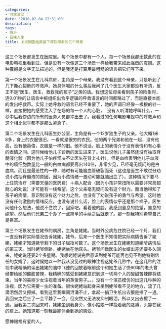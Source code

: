 ```yaml
---
categories:
- 时空波动
date: '2010-02-04 22:31:00'
description: ''
tags:
- 临沂
- 品味人生
title: 上次回国给我留下深刻印象的三个场景
---
```

这三个场景都发生在医院里。每个场景中都有一个人。每一个场景我都无数此的在电影电视里看到过，但是没有一次像这三个场景一样给我带来如此强烈的震撼。这种震撼是文字无法描述的，但是我还是打算用最粗糙的语言把它们写下来。  
  
第一个场景发生在儿科病房，主角是一个母亲。我没有看到这个母亲，只是听到了几下撕心裂肺的呼救声。她具体喊的什么事后我问了几个医生大家都没有听清，反正不是“医生，医生，救救我的孩子”之类的话。我想这位母亲看到孩子的险象时，连0\.01秒的让语言中枢组织出合乎逻辑的呼救语言的时间都略过了，而是直接本能的发出呼救声。实际上她呼救的语言已经不重要了，她的声调已经像一根根的针一样，直接把她的感受注入了在场的每一个人的心脏，  没有人听清她呼叫什么，一秒中后我傍边的所有的医务人员都冲出去了。我看过的任何电影电视中的呼救声和这个相比似乎都不是那么紧急了。  
  
第二个场景发生在儿科医生办公室，主角是有一个12岁独生子的父亲。他大概1米8多，身上的衣服很旧，一看就是很穷的农民。他的两个兄弟和他在一起，没有他高，没有他英俊，衣服是一样的旧。他不说话，脸上的表情介于没有表情和有心事的表情之间。这时候给他儿子诊断的医生进来了。医生说他儿子虽然还没有抽取脊髓液化验（因为他儿子怕疼坚决不让医生在背上扎针），但是血检表明他儿子血液中的癌细胞数量比一般的白血病都要高出140倍，非常少见，已经毫无疑问的是白血病，而且是最恶性的一种，随时有可能脑血管破裂而死（这也是医生不敢过分劝说小孩抽脊髓液的原因，因为小孩情绪一激动可能就脑出血了）。这种情况下要马上住院治疗（需要天量的医药费）＋病人配合（因为小孩非常扭所以需要非常高超耐心的劝说）才可能有一线希望。这个父亲毫无疑问没有这个财力。而当他得知了孩子的病情，意识到没有这个财力之后，也没有了劝说孩子的勇气与希望。这时他没有任何激励的情绪反应，也没有说什么话，脸上的表情似乎还是那个样子。医生问他什么想法，他说不住院了，回家吧。看着他的脸，我感到窒息的绝望，窒息的绝望。然后他们兄弟三个办了一点简单的手续之后就走了。那一刻我特别希望自己是巨富。  
  
第三个场景发生在姥爷的病房，主角是姥姥。当时外公病危住院已经一个月，我们一直没有将实际情况告诉姥姥，姥爷。后来一个医生不知情把实际病情告诉了姥姥，姥姥才知道姥爷剩下的日子屈指可数了。这个场景发生在姥姥知道姥爷病情后的第三天。当时姥爷侧卧，姥姥坐在他床头。姥爷问做医生的女婿出差还要多久回来，姥姥说还要2个多星期。我想姥姥说完后意识到姥爷可能再也见不到他特别信任的女婿了，这时候她以一种我从没见过的眼神注视这姥爷几秒中，在这几秒的注视中我精确的读出姥姥的脑中飞速的回放着眼前这个和她生活了快60年的老头曾经带给她的酸甜苦辣，我精确的感受到姥姥意识到这一切两个人的酸甜苦辣即将结束。当年的美丽少女注视着当年的英俊男子。。。没有一个演员模仿的出这几秒种的注视，因为它需要一生的准备。很快姥姥站起身来坐到姥爷看不见的地方，流了几滴泪然后又擦掉。看到这里我瞬间泪涌不止，拿起一捐卫生纸出去狠是擦了一通。我回来之后坐了一会平静了一会，但突然又无法发抑制眼泪，所以又出去擦了一通。当我第二次回来时，姥姥坐到我身旁，像小姑娘一样挽着我的胳膊，头靠在我的肩上。她知道那一刻我最能体会到她的感受。  
  
愿神赐福有爱的人。  


